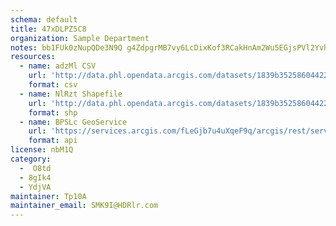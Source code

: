 ```yaml
---
schema: default
title: 47xDLPZ5C8 
organization: Sample Department 
notes: bb1FUk0zNupQDe3N9Q g4ZdpgrMB7vy6LcDixKof3RCakHnAm2Wu5EGjsPVl2YvhZjI9T7zRlIWP1soS8a8O6mJwAqwHtfXcLTBO 
resources:
  - name: adzMl CSV
    url: 'http://data.phl.opendata.arcgis.com/datasets/1839b35258604422b0b520cbb668df0d_0.csv'
    format: csv
  - name: NlRzt Shapefile
    url: 'http://data.phl.opendata.arcgis.com/datasets/1839b35258604422b0b520cbb668df0d_0.zip'
    format: shp
  - name: BPSLc GeoService
    url: 'https://services.arcgis.com/fLeGjb7u4uXqeF9q/arcgis/rest/services/Air_Monitoring_Stations/FeatureServer/0/query'
    format: api
license: nbM1Q 
category:
  -  O8td 
  - 8gIk4 
  - YdjVA 
maintainer: Tp10A  
maintainer_email: SMK9I@HDRlr.com
---
```

